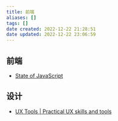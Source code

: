 ```yaml
---
title: 前端
aliases: []
tags: []
date created: 2022-12-22 21:28:51
date updated: 2022-12-22 23:06:59
---
```


## 前端

- [State of JavaScript](https://stateofjs.com/zh-hans//)

## 设计

- [UX Tools | Practical UX skills and tools](https://uxtools.co/)
